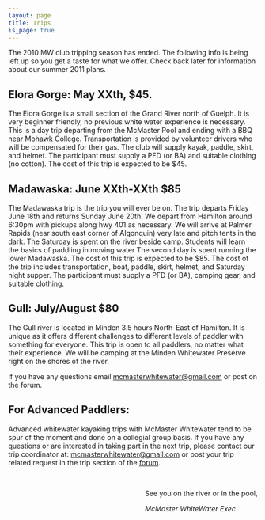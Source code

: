```yaml
---
layout: page
title: Trips
is_page: true
---
```

 

The 2010 MW club tripping season has ended.  The following info is being left up so you get a taste for what we offer. Check back later for information about our summer 2011 plans.

## Elora Gorge: May XXth, $45.
 
The Elora Gorge is a small section of the Grand River north of Guelph. It is very beginner friendly, no previous white water experience is necessary.  This is a day trip departing from the McMaster Pool and ending with a BBQ near Mohawk College.  Transportation is provided by volunteer drivers who will be compensated for their gas.  The club will supply kayak, paddle, skirt, and helmet.  The participant must supply a PFD (or BA) and suitable clothing (no cotton).  The cost of this trip is expected to be $45.
 
## Madawaska: June XXth-XXth $85

The Madawaska trip is the  trip you will ever be on.  The trip departs Friday June 18th and returns Sunday June 20th.  We depart from Hamilton around 6:30pm with pickups along hwy 401 as necessary.  We will arrive at Palmer Rapids (near south east corner of Algonquin) very late and pitch tents in the dark.  The Saturday is spent on the river beside camp.  Students will learn the basics of paddling in moving water   The second day is spent running the lower Madawaska.  The cost of this trip is expected to be $85. The cost of the trip includes transportation, boat, paddle, skirt, helmet, and Saturday night supper.  The participant must supply a PFD (or BA), camping gear, and suitable clothing. 
 
## Gull: July/August $80  
The Gull river is located in Minden 3.5 hours North-East of Hamilton. It is unique as it offers different challenges to different levels of paddler with something for everyone. This trip is open to all paddlers, no matter what their experience.  We will be camping at the Minden Whitewater Preserve right on the shores of the river.
 
If you have any questions email mcmasterwhitewater@gmail.com or post on the forum.
 

 
## For Advanced Paddlers:
 
Advanced whitewater kayaking trips with McMaster Whitewater tend to be spur of the moment and done on a collegial group basis.  If you have any questions or are interested in taking part in the next trip, please contact our trip coordinator at: mcmasterwhitewater@gmail.com or post your trip related request in the trip section of the [forum](http://mcmasterwhitewater.ca/forum).
 
<div style='float:right;'>
<br/>
<p>See you on the river or in the pool,</p>
<i>McMaster WhiteWater Exec</i>
</div>
